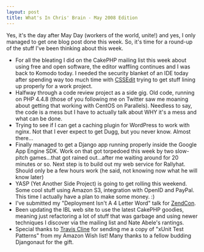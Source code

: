 ```yaml
--- 
layout: post
title: What's In Chris' Brain - May 2008 Edition
---
```

<p>Yes, it's the day after May Day (workers of the world, unite!) and yes, I only managed to get one blog post done this week.  So, it's time for a round-up of the stuff I've been thinking about this week.
</p>
<p>
<ul>
<li>For all the bleating I did on the CakePHP mailing list this week about using free and open software, the editor waffling continues and I was back to Komodo today.  I needed the security blanket of an IDE today after spending way too much time with <a href="http://macrabbit.com/cssedit/">CSSEdit</a> trying to get stuff lining up properly for a work project.</li>
<li>Halfway through a code review project as a side gig.  Old code, running on PHP 4.4.8 (those of you following me on Twitter saw me moaning about getting that working with CentOS on Parallels).  Needless to say, the code is a mess but I have to actually talk about WHY it's a mess and what can be done.</li>
<li>Trying to see if I can get a caching plugin for WordPress to work with nginx.  Not that I ever expect to get Dugg, but you never know.  Almost there...</li>
<li>Finally managed to get a Django app running properly inside the Google App Engine SDK.  Work on that got torpedoed this week by two slow-pitch games...that got rained out...after me waiting around for 20 minutes or so.  Next step is to build out my web service for Rallyhat.  Should only be a few hours work (he said, not knowing now what he will know later)</li>
<li>YASP (Yet Another Side Project) is going to get rolling this weekend.  Some cool stuff using Amazon S3, integration with OpenID and PayPal.  This time I actually have a plan to make some money. :)</li>
<li>I've submitted my "Deployment Isn't A 4 Letter Word" talk for <a href="http://www.zendcon.com">ZendCon</a>.</li>
<li>Been updating the IBL web site to use the latest CakePHP goodies, meaning just refactoring a lot of stuff that was garbage and using newer techniques I discover via the mailing list and Nate Abele's rantings.</li>
<li>Special thanks to <a href="http://traviscline.com/blog/">Travis Cline</a> for sending me a copy of "xUnit Test Patterns" from my Amazon Wish list!  Many thanks to a fellow budding Djangonaut for the gift.</li>
</ul></p>
